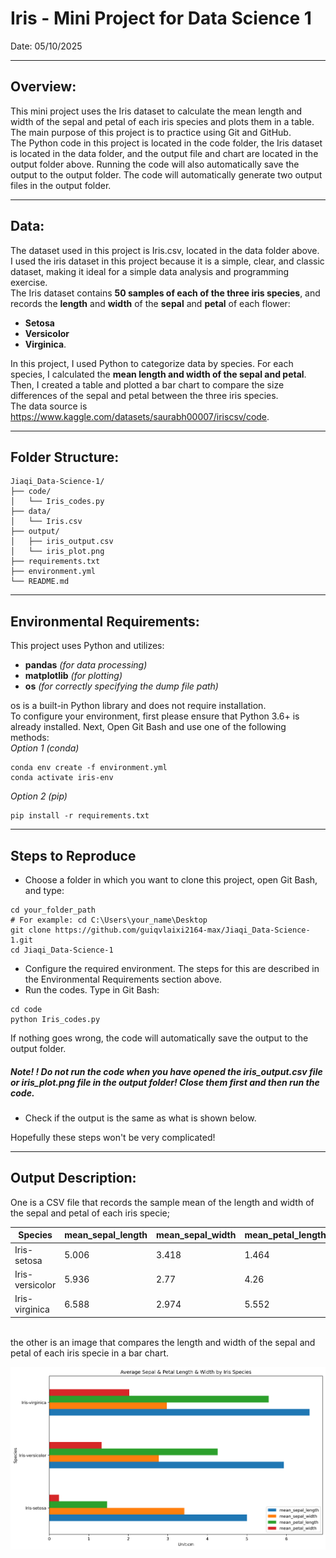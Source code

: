 # Iris - Mini Project for Data Science 1

Date: 05/10/2025

----------------------------
## Overview:
This mini project uses the Iris dataset to calculate the mean length and width of the sepal and petal of each iris species and plots them in a table. The main purpose of this project is to practice using Git and GitHub.<br>
The Python code in this project is located in the code folder, the Iris dataset is located in the data folder, and the output file and chart are located in the output folder above. Running the code will also automatically save the output to the output folder.
The code will automatically generate two output files in the output folder. <br>


----------------

## Data:
The dataset used in this project is Iris.csv, located in the data folder above.<br>
I used the iris dataset in this project because it is a simple, clear, and classic dataset, making it ideal for a simple data analysis and programming exercise.<br>
The Iris dataset contains **50 samples of each of the three iris species**, and records the **length** and **width** of the **sepal** and **petal** of each flower: 
- **Setosa**
- **Versicolor** 
- **Virginica**.

In this project, I used Python to categorize data by species. For each species, I calculated the **mean length and width of the sepal and petal**. Then, I created a table and plotted a bar chart to compare the size differences of the sepal and petal between the three iris species.<br>
The data source is https://www.kaggle.com/datasets/saurabh00007/iriscsv/code.

----------------

## Folder Structure:
```
Jiaqi_Data-Science-1/  
├── code/                 
│   └── Iris_codes.py          
├── data/               
│   └── Iris.csv         
├── output/             
│   ├── iris_output.csv   
│   └── iris_plot.png 
├── requirements.txt     
├── environment.yml      
└── README.md            
```
---------

## Environmental Requirements:
This project uses Python and utilizes:
- **pandas** *(for data processing)*
- **matplotlib** *(for plotting)*
- **os** *(for correctly specifying the dump file path)*

os is a built-in Python library and does not require installation.<br>
To configure your environment, first please ensure that Python 3.6+ is already installed. Next, Open Git Bash and use one of the following methods:<br>
*Option 1 (conda)*
```
conda env create -f environment.yml
conda activate iris-env
```
*Option 2 (pip)*
```
pip install -r requirements.txt
```
----------

## Steps to Reproduce

- Choose a folder in which you want to clone this project, open Git Bash, and type:
```
cd your_folder_path 
# For example: cd C:\Users\your_name\Desktop
git clone https://github.com/guiqvlaixi2164-max/Jiaqi_Data-Science-1.git
cd Jiaqi_Data-Science-1
```
- Configure the required environment. The steps for this are described in the Environmental Requirements section above.
- Run the codes. Type in Git Bash:
```
cd code
python Iris_codes.py
```
If nothing goes wrong, the code will automatically save the output to the output folder.
##### ***Note! !*** Do not run the code when you have opened the iris_output.csv file or iris_plot.png file in the output folder!  Close them first and then run the code.

- Check if the output is the same as what is shown below.

Hopefully these steps won't be very complicated!

-------------

## Output Description:

One is a CSV file that records the sample mean of the length and width of the sepal and petal of each iris specie; <br>

| Species |	mean_sepal_length |	mean_sepal_width |	mean_petal_length |	mean_petal_width
|--------|----------|----------|-----------|------|
Iris-setosa	| 5.006 |	3.418 |	1.464 |	0.244
Iris-versicolor |	5.936 |	2.77 |	4.26 |	1.326
Iris-virginica |	6.588 |	2.974 |	5.552 |	2.026

<br>
the other is an image that compares the length and width of the sepal and petal of each iris specie in a bar chart.<br>

![iris_plot](https://raw.githubusercontent.com/guiqvlaixi2164-max/Jiaqi_Data-Science-1/main/output/iris_plot.png)



































